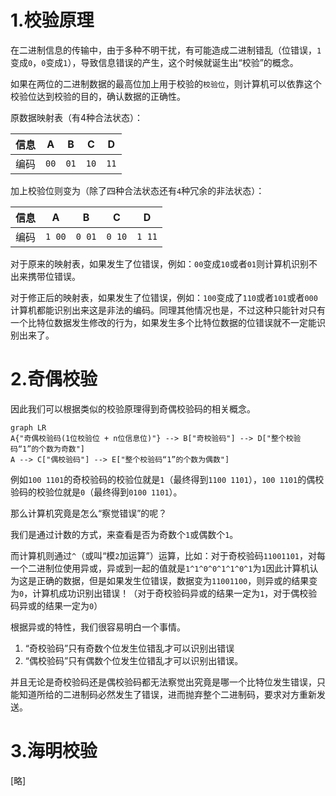 # 1.校验原理

在二进制信息的传输中，由于多种不明干扰，有可能造成二进制错乱（位错误，`1`变成`0`，`0`变成`1`），导致信息错误的产生，这个时候就诞生出“校验”的概念。

如果在两位的二进制数据的最高位加上用于校验的`校验位`，则计算机可以依靠这个校验位达到校验的目的，确认数据的正确性。

原数据映射表（有4种合法状态）：

| 信息 | A    | B    | C    | D    |
| ---- | ---- | ---- | ---- | ---- |
| 编码 | `00` | `01` | `10` | `11` |

加上校验位则变为（除了四种合法状态还有`4`种冗余的非法状态）：

| 信息 | A      | B      | C      | D      |
| ---- | ------ | ------ | ------ | ------ |
| 编码 | `1 00` | `0 01` | `0 10` | `1 11` |

对于原来的映射表，如果发生了位错误，例如：`00`变成`10`或者`01`则计算机识别不出来携带位错误。

对于修正后的映射表，如果发生了位错误，例如：`100`变成了`110`或者`101`或者`000`计算机都能识别出来这是非法的编码。同理其他情况也是，不过这种只能针对只有一个比特位数据发生修改的行为，如果发生多个比特位数据的位错误就不一定能识别出来了。

# 2.奇偶校验

因此我们可以根据类似的校验原理得到奇偶校验码的相关概念。

```mermaid
graph LR
A{"奇偶校验码(1位校验位 + n位信息位)"} --> B["奇校验码"] --> D["整个校验码“1”的个数为奇数"]
A --> C["偶校验码"] --> E["整个校验码“1”的个数为偶数"]
```

例如`100 1101`的奇校验码的校验位就是`1`（最终得到`1100 1101`），`100 1101`的偶校验码的校验位就是`0`（最终得到`0100 1101`）。

那么计算机究竟是怎么“察觉错误”的呢？

我们是通过计数的方式，来查看是否为奇数个`1`或偶数个`1`。

而计算机则通过`^`（或叫“模`2`加运算”）运算，比如：对于奇校验码`11001101`，对每一个二进制位使用异或，异或到一起的值就是`1^1^0^0^1^1^0^1`为`1`因此计算机认为这是正确的数据，但是如果发生位错误，数据变为`11001100`，则异或的结果变为`0`，计算机成功识别出错误！（对于奇校验码异或的结果一定为`1`，对于偶校验码异或的结果一定为`0`）

根据异或的特性，我们很容易明白一个事情。

1.   “奇校验码”只有奇数个位发生位错乱才可以识别出错误
2.   “偶校验码”只有偶数个位发生位错乱才可以识别出错误。

并且无论是奇校验码还是偶校验码都无法察觉出究竟是哪一个比特位发生错误，只能知道所给的二进制码必然发生了错误，进而抛弃整个二进制码，要求对方重新发送。

# 3.海明校验

[略]

